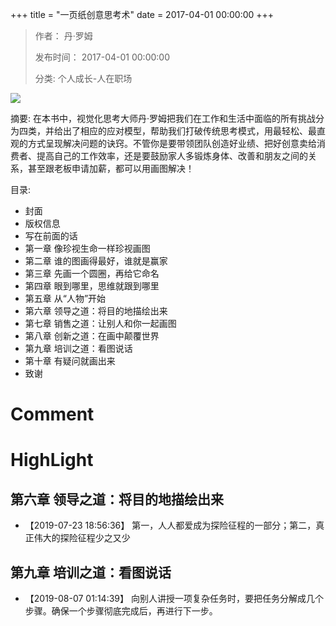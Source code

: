 +++
title = "一页纸创意思考术"
date = 2017-04-01 00:00:00
+++

> 作者： 丹·罗姆
> 
> 发布时间： 2017-04-01 00:00:00
> 
> 分类: 个人成长-人在职场

![](https://wfqqreader-1252317822.image.myqcloud.com/cover/608/907608/s_907608.jpg)

摘要: 在本书中，视觉化思考大师丹·罗姆把我们在工作和生活中面临的所有挑战分为四类，并给出了相应的应对模型，帮助我们打破传统思考模式，用最轻松、最直观的方式呈现解决问题的诀窍。不管你是要带领团队创造好业绩、把好创意卖给消费者、提高自己的工作效率，还是要鼓励家人多锻炼身体、改善和朋友之间的关系，甚至跟老板申请加薪，都可以用画图解决！

目录: 
- 封面
- 版权信息
- 写在前面的话
- 第一章 像珍视生命一样珍视画图
- 第二章 谁的图画得最好，谁就是赢家
- 第三章 先画一个圆圈，再给它命名
- 第四章 眼到哪里，思维就跟到哪里
- 第五章 从“人物”开始
- 第六章 领导之道：将目的地描绘出来
- 第七章 销售之道：让别人和你一起画图
- 第八章 创新之道：在画中颠覆世界
- 第九章 培训之道：看图说话
- 第十章 有疑问就画出来
- 致谢

# Comment



# HighLight

## 第六章 领导之道：将目的地描绘出来
- 【2019-07-23 18:56:36】 第一，人人都爱成为探险征程的一部分；第二，真正伟大的探险征程少之又少


## 第九章 培训之道：看图说话
- 【2019-08-07 01:14:39】 向别人讲授一项复杂任务时，要把任务分解成几个步骤。确保一个步骤彻底完成后，再进行下一步。

